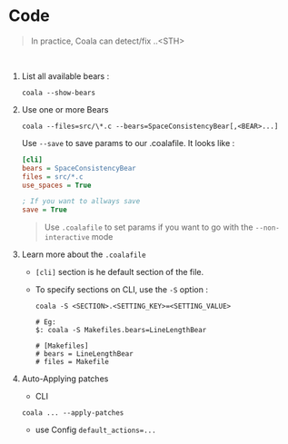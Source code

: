 # Code 

> In practice, Coala can detect/fix ..\<STH>
>


<br>  

1. List all available bears : 

    ```
    coala --show-bears
    ```

2. Use one or more Bears
    ```
    coala --files=src/\*.c --bears=SpaceConsistencyBear[,<BEAR>...] 
    ```

    Use `--save` to save params to our .coalafile. It looks like : 
    
    ```ini
    [cli]
    bears = SpaceConsistencyBear
    files = src/*.c
    use_spaces = True
    
    ; If you want to allways save
    save = True  
    ```

    > Use `.coalafile` to set params if you want to go with the  `--non-interactive` mode

3. Learn more about the `.coalafile`
   
   * `[cli]` section is he default section of the file. 
   * To specify sections on CLI, use the `-S` option : 

     ```
     coala -S <SECTION>.<SETTING_KEY>=<SETTING_VALUE>

     # Eg: 
     $: coala -S Makefiles.bears=LineLengthBear

     # [Makefiles]
     # bears = LineLengthBear
     # files = Makefile
     ```

4. Auto-Applying patches 

    * CLI

    ```
    coala ... --apply-patches
    ```

    * use Config `default_actions=...` 
